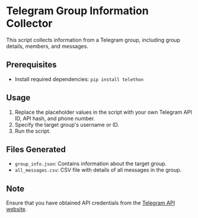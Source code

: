 # Telegram Group Information Collector

This script collects information from a Telegram group, including group details, members, and messages.

## Prerequisites
- Install required dependencies: `pip install telethon`

## Usage
1. Replace the placeholder values in the script with your own Telegram API ID, API hash, and phone number.
2. Specify the target group's username or ID.
3. Run the script.

## Files Generated
- `group_info.json`: Contains information about the target group.
- `all_messages.csv`: CSV file with details of all messages in the group.

## Note
Ensure that you have obtained API credentials from the [Telegram API website](https://my.telegram.org/auth).
